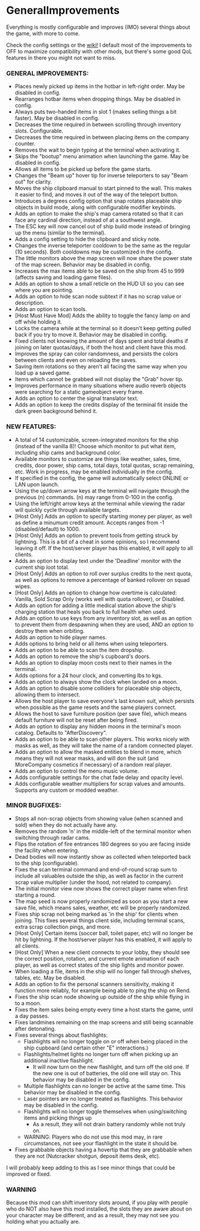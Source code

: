 # GeneralImprovements

Everything is mostly configurable and improves (IMO) several things about the game, with more to come.

Check the config settings or the [wiki!](https://thunderstore.io/c/lethal-company/p/ShaosilGaming/GeneralImprovements/wiki/) I default most of the improvements to OFF to maximize compatibility with other mods, but there's some good QoL features in there you might not want to miss.

### GENERAL IMPROVEMENTS:
* Places newly picked up items in the hotbar in left-right order. May be disabled in config.
* Rearranges hotbar items when dropping things. May be disabled in config.
* Always puts two-handed items in slot 1 (makes selling things a bit faster). May be disabled in config.
* Decreases the time required in between scrolling through inventory slots. Configurable.
* Decreases the time required in between placing items on the company counter.
* Removes the wait to begin typing at the terminal when activating it.
* Skips the "bootup" menu animation when launching the game. May be disabled in config.
* Allows all items to be picked up before the game starts.
* Changes the "Beam up" hover tip for inverse teleporters to say "Beam out" for clarity.
* Moves the ship clipboard manual to start pinned to the wall. This makes it easier to find, and moves it out of the way of the teleport button.
* Introduces a degrees config option that snap rotates placeable ship objects in build mode, along with configurable modifier keybinds.
* Adds an option to make the ship's map camera rotated so that it can face any cardinal direction, instead of at a southwest angle.
* The ESC key will now cancel out of ship build mode instead of bringing up the menu (similar to the terminal).
* Adds a config setting to hide the clipboard and sticky note.
* Changes the inverse teleporter cooldown to be the same as the regular (10 seconds). Both cooldowns may be customized in the config.
* The little monitors above the map screen will now share the power state of the map screen. Behavior may be disabled in config.
* Increases the max items able to be saved on the ship from 45 to 999 (affects saving and loading game files).
* Adds an option to show a small reticle on the HUD UI so you can see where you are pointing.
* Adds an option to hide scan node subtext if it has no scrap value or description.
* Adds an option to scan tools.
* [Host Must Have Mod] Adds the ability to toggle the fancy lamp on and off while holding it.
* Locks the camera while at the terminal so it doesn't keep getting pulled back if you try to move it. Behavior may be disabled in config.
* Fixed clients not knowing the amount of days spent and total deaths if joining on later quotas/days, if both the host and client have this mod.
* Improves the spray can color randomness, and persists the colors between clients and even on reloading the saves.
* Saving item rotations so they aren't all facing the same way when you load up a saved game.
* Items which cannot be grabbed will not display the "Grab" hover tip.
* Improves performance in many situations where audio reverb objects were searching for a static gameobject every frame.
* Adds an option to center the signal translator text.
* Adds an option to keep the credits display of the terminal fit inside the dark green background behind it.

### NEW FEATURES:
* A total of 14 customizable, screen-integrated monitors for the ship (instead of the vanilla 8)! Choose which monitor to put what item, including ship cams and background color.
* Available monitors to customize are things like weather, sales, time, credits, door power, ship cams, total days, total quotas, scrap remaining, etc. Work in progress, may be enabled individually in the config.
* If specified in the config, the game will automatically select ONLINE or LAN upon launch.
* Using the up/down arrow keys at the terminal will navigate through the previous (n) commands. (n) may range from 0-100 in the config.
* Using the left/right arrow keys at the terminal while viewing the radar will quickly cycle through available targets.
* [Host Only] Adds an option to specify starting money per player, as well as define a minumum credit amount. Accepts ranges from -1 (disabled/default) to 1000.
* [Host Only] Adds an option to prevent tools from getting struck by lightning. This is a bit of a cheat in some opinions, so I recommend leaving it off. If the host/server player has this enabled, it will apply to all clients.
* Adds an option to display text under the 'Deadline' monitor with the current ship loot total.
* [Host Only] Adds an option to roll over surplus credits to the next quota, as well as options to remove a percentage of banked rollover on squad wipes.
* [Host Only] Adds an option to change how overtime is calculated: Vanilla, Sold Scrap Only (works well with quota rollover), or Disabled.
* Adds an option for adding a little medical station above the ship's charging station that heals you back to full health when used.
* Adds an option to use keys from any inventory slot, as well as an option to prevent them from despawning when they are used, AND an option to destroy them when orbiting.
* Adds an option to hide player names.
* Adds options to bring held or all items when using teleporters.
* Adds an option to be able to scan the item dropship.
* Adds an option to remove the ship's cupboard's doors.
* Adds an option to display moon costs next to their names in the terminal.
* Adds options for a 24 hour clock, and converting lbs to kgs.
* Adds an option to always show the clock when landed on a moon.
* Adds an option to disable some colliders for placeable ship objects, allowing them to intersect.
* Allows the host player to save everyone's last known suit, which persists when possible as the game resets and the same players connect.
* Allows the host to save furniture position (per save file), which means default furniture will not be reset after being fired.
* Adds an option to display any hidden moons in the terminal's moon catalog. Defaults to "AfterDiscovery".
* Adds an option to be able to scan other players. This works nicely with masks as well, as they will take the name of a random connected player.
* Adds an option to allow the masked entities to blend in more, which means they will not wear masks, and will don the suit (and MoreCompany cosmetics if necessary) of a random real player.
* Adds an option to control the menu music volume.
* Adds configurable settings for the chat fade delay and opacity level.
* Adds configurable weather multipliers for scrap values and amounts. Supports any custom or modded weather.

### MINOR BUGFIXES:
* Stops all non-scrap objects from showing value (when scanned and sold) when they do not actually have any.
* Removes the random 'n' in the middle-left of the terminal monitor when switching through radar cams.
* Flips the rotation of fire entrances 180 degrees so you are facing inside the facility when entering.
* Dead bodies will now instantly show as collected when teleported back to the ship (configurable).
* Fixes the scan terminal command and end-of-round scrap sum to include all valuables outside the ship, as well as factor in the current scrap value multiplier (under the hood, not related to company).
* The initial monitor view now shows the correct player name when first starting a round.
* The map seed is now properly randomized as soon as you start a new save file, which means sales, weather, etc will be properly randomized.
* Fixes ship scrap not being marked as 'in the ship' for clients when joining. This fixes several things client side, including terminal scans, extra scrap collection pings, and more.
* [Host Only] Certain items (soccer ball, toilet paper, etc) will no longer be hit by lightning. If the host/server player has this enabled, it will apply to all clients.
* [Host Only] When a new client connects to your lobby, they should see the correct position, rotation, and current emote animation of each player, as well as correct states of the ship lights and monitor power.
* When loading a file, items in the ship will no longer fall through shelves, tables, etc. May be disabled.
* Adds an option to fix the personal scanners sensitivity, making it function more reliably, for example being able to ping the ship on Rend.
* Fixes the ship scan node showing up outside of the ship while flying in to a moon.
* Fixes the item sales being empty every time a host starts the game, until a day passes.
* Fixes landmines remaining on the map screens and still being scannable after detonating.
* Fixes several things about flashlights:
	* Flashlights will no longer toggle on or off when being placed in the ship cupboard (and certain other "E" interactions.) 
	* Flashlights/helmet lights no longer turn off when picking up an additional inactive flashlight.
		* It will now turn on the new flashlight, and turn off the old one. If the new one is out of batteries, the old one will stay on. This behavior may be disabled in the config.
	* Multiple flashlights can no longer be active at the same time. This behavior may be disabled in the config.
	* Laser pointers are no longer treated as flashlights. This behavior may be disabled in the config.
	* Flashlights will no longer toggle themselves when using/switching items and picking things up
		* As a result, they will not drain battery randomly while not truly on.
	* WARNING: Players who do not use this mod may, in rare circumstances, not see your flashlight in the state it should be.
* Fixes grabbable objects having a hovertip that they are grabbable when they are not (Nutcracker shotgun, deposit items desk, etc).

I will probably keep adding to this as I see minor things that could be improved or fixed.

### WARNING

Because this mod can shift inventory slots around, if you play with people who do NOT also have this mod installed, the slots they are aware about on your character may be different, and as a result, they may not see you holding what you actually are.